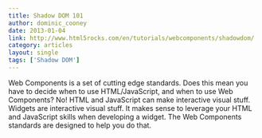 ```yaml
---
title: Shadow DOM 101
author: dominic_cooney
date: 2013-01-04
link: http://www.html5rocks.com/en/tutorials/webcomponents/shadowdom/
category: articles
layout: single
tags: ['Shadow DOM']
---
```


Web Components is a set of cutting edge standards. Does this mean you have to
decide when to use HTML/JavaScript, and when to use Web Components? No! HTML and
JavaScript can make interactive visual stuff. Widgets are interactive visual
stuff. It makes sense to leverage your HTML and JavaScript skills when
developing a widget. The Web Components standards are designed to help you do
that.
